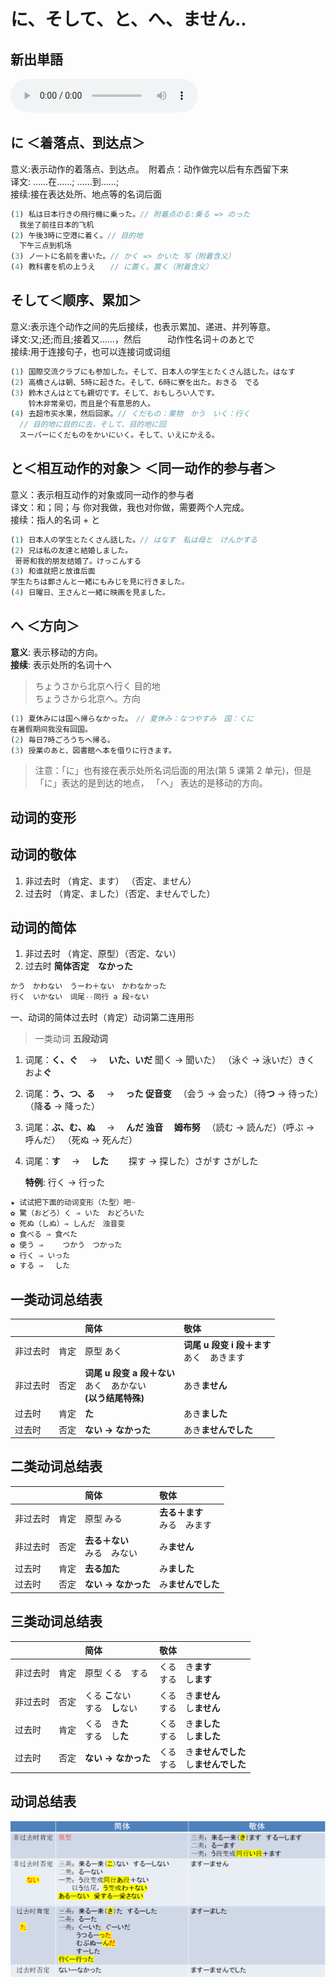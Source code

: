 # に、そして、と、へ、ません..

## 新出単語
<vue-plyr>
  <audio controls crossorigin playsinline loop>
    <source src="../audio/6-3-たんご.mp3" type="audio/mp3" />
  </audio>
 </vue-plyr>

## に ＜着落点、到达点＞

意义:表示动作的着落点、到达点。　附着点：动作做完以后有东西留下来  
译文: ……在……; ……到……;  
接续:接在表达处所、地点等的名词后面

```ts
(1) 私は日本行きの飛行機に乗った。// 附着点のる:乗る => のった
  我坐了前往日本的飞机
(2) 午後3時に空港に着く。// 目的地
  下午三点到机场
(3) ノ一トに名前を書いた。// かく => かいた 写（附着含义）
(4) 教科書を机の上うえ　　// に置く。置く（附着含义）
```

## そして＜顺序、累加＞

意义:表示连个动作之间的先后接续，也表示累加、递进、并列等意。  
译文:又;还;而且;接着又……，然后　　　动作性名词＋のあとで  
接续:用于连接句子，也可以连接词或词组

```ts
(1) 国際交流クラブにも参加した。そして、日本人の学生とたくさん話した。はなす
(2) 高橋さんは朝、5時に起きた。そして、6時に寮を出た。おきる　でる
(3) 鈴木さんはとても親切です。そして、おもしろい人です。
    铃木非常亲切，而且是个有意思的人。
(4) 去超市买水果，然后回家。// くだもの：果物　かう　いく：行く　
  // 目的地に目的に去，そして、目的地に回
  スーパーにくだものをかいにいく。そして、いえにかえる。
```

## と＜相互动作的对象＞ ＜同一动作的参与者＞

意义：表示相互动作的对象或同一动作的参与者  
译文：和；同；与 你对我做，我也对你做，需要两个人完成。  
接续：指人的名词 + と

```ts
(1) 日本人の学生とたくさん話した。// はなす　私は母と　けんかする
(2) 兄は私の友達と結婚しました。
 哥哥和我的朋友结婚了。けっこんする
(3) 和谁就把と放谁后面
学生たちは鄭さんと一緒にもみじを見に行きました。
(4) 日曜日、王さんと一緒に映画を見ました。
```

## へ ＜方向＞

**意义**: 表示移动的方向。  
**接续**: 表示处所的名词十へ  

> ちょうさから北京へ行く 目的地  
> ちょうさから北京へ。方向

```ts
(1) 夏休みには国へ帰らなかった。　// 夏休み：なつやすみ　国：くに　
在暑假期间我没有回国。
(2) 毎日7時ごろうちへ帰る。
(3) 授業のあと、図書館へ本を借りに行きます。
```

> 注意：「に」也有接在表示处所名词后面的用法(第 5 课第 2 单元)，但是「に」表达的是到达的地点，
> 「へ」 表达的是移动的方向。

## 动词的变形

## 动词的敬体

1.  非过去时 （肯定、ます） （否定、ません）
2.  过去时 （肯定、ました）（否定、ませんでした）

## 动词的简体

1.  非过去时 （肯定、原型）（否定、ない）
2.  过去时 **简体否定　なかった**

```ts
かう　かわない　うーわ＋ない　かわなかった
行く　いかない　词尾--同行 a 段+ない
```

一、动词的简体过去时（肯定）动词第二连用形

> 一类动词 **五段动词**

1. 词尾：**く、ぐ**　 → 　**いた、いだ**
   聞く → 聞いた） （泳ぐ → 泳いだ）きく　およ**ぐ**
2. 词尾：**う、つ、る**　 → 　**った 促音变**
   　（会う → 会った）（待**つ** → 待った）　（降**る** → 降った）
3. 词尾：**ぶ、む、ぬ**　 → 　**んだ 浊音 　姆布努**
   　（読む → 読んだ）（呼ぶ → 呼んだ） （死ぬ → 死んだ）
4. 词尾：**す**　 → 　**した**
   　　探す → 探した）さがす さがした

   **特例**: 行く → 行った

```ts
★ 试试把下面的动词变形（た型）吧~
✿ 驚（おどろ）く ⇒ いた　おどろいた　　　
✿ 死ぬ（しぬ）⇒ しんだ　浊音变　　　
✿ 食べる ⇒ 食べた 　
✿ 使う ⇒ 　　つかう　つかった　　　　
✿ 行く ⇒ いった　
✿ する ⇒ 　した
```

## 一类动词总结表

|          |      | 简体                                                               | 敬体                                         |
| :------- | :--- | :----------------------------------------------------------------- | :------------------------------------------- |
| 非过去时 | 肯定 | 原型 あく                                                          | **词尾 u 段变 i 段＋ます**<br>あく　あきます |
| 非过去时 | 否定 | **词尾 u 段变 a 段＋ない**<br>あく　あかない<br>**(以う结尾特殊)** | あき**ません**                               |
| 过去时   | 肯定 | **た**                                                             | あき**ました**                               |
| 过去时   | 否定 | **ない → なかった**                                                | あき**ませんでした**                         |

## 二类动词总结表

|          |      | 简体                           | 敬体                           |
| :------- | :--- | :----------------------------- | :----------------------------- |
| 非过去时 | 肯定 | 原型 みる                      | **去る＋ます**<br>みる　みます |
| 非过去时 | 否定 | **去る＋ない**<br>みる　みない | み**ません**                   |
| 过去时   | 肯定 | **去る加た**                   | み**ました**                   |
| 过去时   | 否定 | **ない → なかった**            | み**ませんでした**             |

## 三类动词总结表

|          |      | 简体                                | 敬体                                                 |
| :------- | :--- | :---------------------------------- | :--------------------------------------------------- |
| 非过去时 | 肯定 | 原型 くる　する                     | くる　き**ます**<br>する　し**ます**                 |
| 非过去时 | 否定 | くる **こ**ない<br>する　**し**ない | くる　き**ません**<br>する　し**ません**             |
| 过去时   | 肯定 | くる　き**た**<br>する　し**た**    | くる　き**ました**<br>する　し**ました**             |
| 过去时   | 否定 | **ない → なかった**                 | くる　き**ませんでした**<br>する　し**ませんでした** |


## 动词总结表

![avatar](../images/动词变形总结.png)

